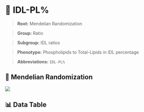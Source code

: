 # 🧪 IDL-PL%

> **Root:** Mendelian Randomization

> **Group:** Ratio  

> **Subgroup:** IDL ratios

> **Phenotype:** Phospholipids to Total-Lipids in IDL percentage  

> **Abbreviations:** `IDL-PL%`

## 🧬 Mendelian Randomization  

<img src="/MR/Figures/Inverse/IDLhengxianPLbaifenhao.png"/>


## 📊 Data Table


<CsvTableMRI src="/MR_Data/Inverse/IDLhengxianPLbaifenhao.csv"/>
